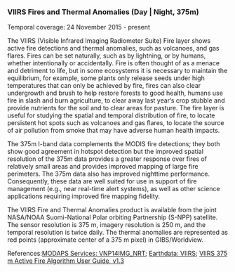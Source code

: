 ### VIIRS Fires and Thermal Anomalies (Day | Night, 375m)
Temporal coverage: 24 November 2015 - present

The VIIRS (Visible Infrared Imaging Radiometer Suite) Fire layer shows active fire detections and thermal anomalies, such as volcanoes, and gas flares. Fires can be set naturally, such as by lightning, or by humans, whether intentionally or accidentally. Fire is often thought of as a menace and detriment to life, but in some ecosystems it is necessary to maintain the equilibrium, for example, some plants only release seeds under high temperatures that can only be achieved by fire, fires can also clear undergrowth and brush to help restore forests to good health, humans use fire in slash and burn agriculture, to clear away last year’s crop stubble and provide nutrients for the soil and to clear areas for pasture. The fire layer is useful for studying the spatial and temporal distribution of fire, to locate persistent hot spots such as volcanoes and gas flares, to locate the source of air pollution from smoke that may have adverse human health impacts.

The 375m I-band data complements the MODIS fire detections; they both show good agreement in hotspot detection but the improved spatial resolution of the 375m data provides a greater response over fires of relatively small areas and provides improved mapping of large fire perimeters. The 375m data also has improved nighttime performance. Consequently, these data are well suited for use in support of fire management (e.g., near real-time alert systems), as well as other science applications requiring improved fire mapping fidelity.

The VIIRS Fire and Thermal Anomalies product is available from the joint NASA/NOAA Suomi-National Polar orbiting Partnership (S-NPP) satellite. The sensor resolution is 375 m, imagery resolution is 250 m, and the temporal resolution is twice daily. The thermal anomalies are represented as red points (approximate center of a 375 m pixel) in GIBS/Worldview.

References:[MODAPS Services: VNP14IMG_NRT](https://modaps.modaps.eosdis.nasa.gov/services/about/products/viirs-land-c1-nrt/VNP14IMG-6min_NRT.html); [Earthdata: VIIRS](https://earthdata.nasa.gov/earth-observation-data/near-real-time/download-nrt-data/viirs-nrt); [VIIRS 375 m Active Fire Algorithm User Guide, v1.3](https://viirsland.gsfc.nasa.gov/PDF/VIIRS_activefire_User_Guide_v1_3.pdf)
